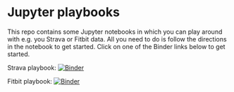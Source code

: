 # Jupyter playbooks

This repo contains some Jupyter notebooks in which you can play around with e.g. you Strava or Fitbit data. All you need to do is follow the directions in the notebook to get started.
Click on one of the Binder links below to get started.

Strava playbook:
[![Binder](https://mybinder.org/badge_logo.svg)](https://mybinder.org/v2/gh/AartGoossens/jupyter-playbooks/master?filepath=playbook.ipynb)

Fitbit playbook:
[![Binder](https://mybinder.org/badge_logo.svg)](https://mybinder.org/v2/gh/AartGoossens/jupyter-playbooks/master?filepath=fitbitplaybook.ipynb)
